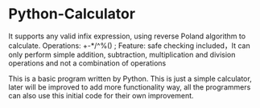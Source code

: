 # Python-Calculator

It supports any valid infix expression, using reverse Poland algorithm to calculate. Operations: +-*/^%() ; Feature: safe checking included，It can only perform simple addition, subtraction, multiplication and division operations and not a combination of operations

This is a basic program written by Python. This is just a simple calculator, later will be improved to add more functionality way, all the programmers can also use this initial code for their own improvement.
